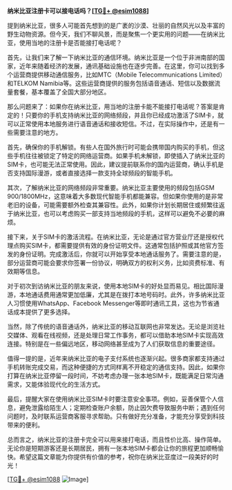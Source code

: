 **纳米比亚注册卡可以接电话吗？[[TG💪+ @esim1088](https://t.me/s/esim1088)]**

提到纳米比亚，很多人可能首先想到的是广袤的沙漠、壮丽的自然风光以及丰富的野生动物资源。但今天，我们不聊风景，而是聚焦一个更实用的问题——在纳米比亚，使用当地的注册卡是否能接打电话呢？

首先，让我们来了解一下纳米比亚的通信环境。纳米比亚是一个位于非洲南部的国家，近年来随着经济的发展，通讯基础设施也在逐步完善。在这里，你可以找到多个运营商提供移动通信服务，比如MTC（Mobile Telecommunications Limited）和TELKOM Namibia等。这些运营商提供的服务包括语音通话、短信以及数据流量套餐，基本覆盖了全国大部分地区。

那么问题来了：如果你在纳米比亚，用当地的注册卡能不能接打电话呢？答案是肯定的！只要你的手机支持纳米比亚的网络频段，并且你已经成功激活了SIM卡，就可以正常使用本地服务进行语音通话和接收短信。不过，在实际操作中，还是有一些需要注意的地方。

首先，确保你的手机解锁。有些人在国外旅行时可能会携带国内购买的手机，但这些手机往往被锁定了特定的网络运营商。如果手机未解锁，即使插入了纳米比亚的SIM卡，也可能无法正常使用。因此，建议提前联系你的国内运营商，确认手机是否支持国际漫游，或者直接选择一款支持全球频段的智能手机。

其次，了解纳米比亚的网络频段非常重要。纳米比亚主要使用的频段包括GSM 900/1800MHz，这意味着大多数现代智能手机都能兼容。但如果你使用的是非常老旧的设备，可能需要额外检查其兼容性。此外，如果你计划长期居住或频繁往返于纳米比亚，也可以考虑购买一部支持当地频段的手机，这样可以避免不必要的麻烦。

接下来，关于SIM卡的激活流程。在纳米比亚，无论是通过官方营业厅还是授权代理点购买SIM卡，都需要提供有效的身份证明文件。这通常包括护照或其他官方签发的身份证明。完成激活后，你就可以开始享受本地通话服务了。需要注意的是，部分运营商可能会要求你签署一份协议，明确双方的权利义务，比如资费标准、有效期等信息。

对于初次到访纳米比亚的朋友来说，使用本地SIM卡的好处显而易见。相比国际漫游，本地通话费用通常更加低廉，尤其是在拨打本地号码时。此外，许多纳米比亚人习惯使用WhatsApp、Facebook Messenger等即时通讯工具，这也为节省通话成本提供了更多选择。

当然，除了传统的语音通话外，纳米比亚的移动互联网也非常发达。无论是浏览社交媒体、观看在线视频，还是处理日常工作事务，都可以借助本地SIM卡实现高效连接。特别是在一些偏远地区，移动网络甚至成为了人们获取信息的重要途径。

值得一提的是，近年来纳米比亚的电子支付系统也逐渐兴起。很多商家都支持通过手机转账完成交易，而这种便捷的方式同样离不开稳定的通信支持。因此，如果你打算在纳米比亚停留一段时间，不妨考虑办理一张本地SIM卡，既能满足日常沟通需求，又能体验现代化的生活方式。

最后，提醒大家在使用纳米比亚SIM卡时要注意安全事项。例如，妥善保管个人信息，避免泄露给陌生人；定期检查账户余额，防止因欠费导致服务中断；遇到任何问题时，及时联系运营商客服寻求帮助。只有做好充分准备，才能充分享受到科技带来的便利。

总而言之，纳米比亚的注册卡完全可以用来接打电话，而且性价比高、操作简单。无论你是短期游客还是长期居民，拥有一张本地SIM卡都会让你的旅程更加顺畅愉快。希望这篇文章能为你提供有价值的参考，祝你在纳米比亚度过一段美好的时光！

[[TG💪+ @esim1088](https://t.me/s/esim1088) ![Image](https://i.postimg.cc/4NQfJmqS/Snipaste-2025-05-13-00-14-12.png)]